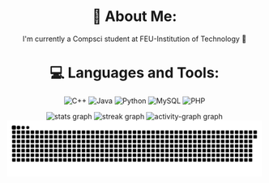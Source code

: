 # <div align="center"> 💫 About Me:
<div align="center"> I'm currently a Compsci student at FEU-Institution of Technology 🔰  


# <div align="center"> 💻 Languages and Tools:
![C++](https://img.shields.io/badge/c++-%2300599C.svg?style=flat&logo=c%2B%2B&logoColor=white) ![Java](https://img.shields.io/badge/java-%23ED8B00.svg?style=flat&logo=openjdk&logoColor=white) ![Python](https://img.shields.io/badge/python-3670A0?style=flat&logo=python&logoColor=ffdd54) ![MySQL](https://img.shields.io/badge/mysql-4479A1.svg?style=flat&logo=mysql&logoColor=white) ![PHP](https://img.shields.io/badge/php-%23777BB4.svg?style=flat&logo=php&logoColor=white)

<div align="center">
  <img src="https://github-readme-stats.vercel.app/api?username=OctaviaGatmaytan&hide_title=false&hide_rank=false&show_icons=true&include_all_commits=true&count_private=true&disable_animations=false&theme=panda&locale=en&hide_border=false&order=1" height="150" alt="stats graph"  />
  <img src="https://streak-stats.demolab.com?user=OctaviaGatmaytan&locale=en&mode=daily&theme=panda&hide_border=false&border_radius=5&order=3" height="150" alt="streak graph"  />
  <img src="https://github-readme-activity-graph.vercel.app/graph?username=OctaviaGatmaytan&radius=16&theme=dracula&area=true&order=5&hide_border=false&hide_title=false&point=0a8671" height="300" alt="activity-graph graph"  />
</div>

<picture>
  <source media="(prefers-color-scheme: dark)" srcset="https://raw.githubusercontent.com/OctaviaGatmaytan/OctaviaGatmaytan/output/github-snake-dark.svg" />
  <source media="(prefers-color-scheme: light)" srcset="https://raw.githubusercontent.com/OctaviaGatmaytan/OctaviaGatmaytan/output/github-snake.svg" />
  <img alt="github-snake" src="https://raw.githubusercontent.com/OctaviaGatmaytan/OctaviaGatmaytan/output/github-snake.svg" />
</picture>
